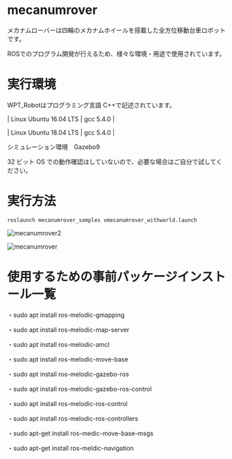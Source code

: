 # mecanumrover

メカナムローバーは四輪のメカナムホイールを搭載した全方位移動台車ロボットです。

ROSでのプログラム開発が行えるため、様々な環境・用途で使用されています。

# 実行環境

WPT_Robotはプログラミング言語 C++で記述されています。

| Linux Ubuntu 16.04 LTS |                   gcc 5.4.0                    |

| Linux Ubuntu 18.04 LTS |                   gcc 5.4.0                    |

シミュレーション環境　Gazebo9

32 ビット OS での動作確認はしていないので、必要な場合はご自分で試してください。

# 実行方法

```
roslaunch mecanumrover_samples vmecanumrover_withworld.launch
```

![mecanumrover2](https://user-images.githubusercontent.com/65348333/117230128-52d4d600-ae57-11eb-85f4-c55f9f389149.png)

![mecanumrover](https://user-images.githubusercontent.com/65348333/117230046-20c37400-ae57-11eb-996b-1f62b4b67648.png)




# 使用するための事前パッケージインストール一覧
・sudo apt install ros-melodic-gmapping

・sudo apt install ros-melodic-map-server

・sudo apt install ros-melodic-amcl

・sudo apt install ros-melodic-move-base

・sudo apt install ros-melodic-gazebo-ros

・sudo apt install ros-melodic-gazebo-ros-control 

・sudo apt install ros-melodic-ros-control

・sudo apt install ros-melodic-ros-controllers

・sudo apt-get install ros-medic-move-base-msgs

・sudo apt-get install ros-meldic-navigation
